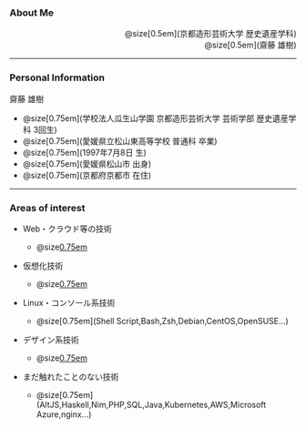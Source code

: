 ### About Me

<div style="text-align: right">
  @size[0.5em](京都造形芸術大学 歴史遺産学科)<br>
  @size[0.5em](齋藤 雄樹)
</div>

---

### Personal Information

<div style="text-align: left">
  齋藤 雄樹
</div>

- @size[0.75em](学校法人瓜生山学園 京都造形芸術大学 芸術学部 歴史遺産学科 3回生)
- @size[0.75em](愛媛県立松山東高等学校 普通科 卒業)
- @size[0.75em](1997年7月8日 生)
- @size[0.75em](愛媛県松山市 出身)
- @size[0.75em](京都府京都市 在住)
---

### Areas of interest

- Web・クラウド等の技術
  - @size[0.75em](Firebase,GCP,GAS,JavaScript,TypeScript...)
- 仮想化技術
  - @size[0.75em](Vagrant,Docker...)
- Linux・コンソール系技術
  - @size[0.75em](Shell Script,Bash,Zsh,Debian,CentOS,OpenSUSE...)
- デザイン系技術
  - @size[0.75em](Photoshop,Illustrator,ClipStudio,Inkscape,GIMP...)

- まだ触れたことのない技術
  - @size[0.75em](AltJS,Haskell,Nim,PHP,SQL,Java,Kubernetes,AWS,Microsoft Azure,nginx...)
